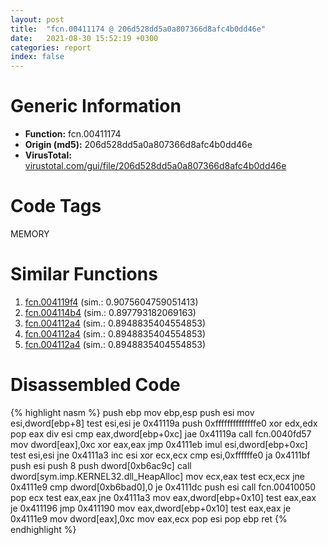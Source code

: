 ```yaml
---
layout: post
title:  "fcn.00411174 @ 206d528dd5a0a807366d8afc4b0dd46e"
date:   2021-08-30 15:52:19 +0300
categories: report
index: false
---
```


# Generic Information
- **Function:** fcn.00411174
- **Origin (md5):** 206d528dd5a0a807366d8afc4b0dd46e
- **VirusTotal:** [virustotal.com/gui/file/206d528dd5a0a807366d8afc4b0dd46e][virustotal_ref]

# Code Tags
<span class="tag" id="MEMORY">MEMORY</span>


# Similar Functions

1. [fcn.004119f4][similar_1_ref] (sim.: 0.9075604759051413)
2. [fcn.004114b4][similar_2_ref] (sim.: 0.897793182069163)
3. [fcn.004112a4][similar_3_ref] (sim.: 0.8948835404554853)
4. [fcn.004112a4][similar_4_ref] (sim.: 0.8948835404554853)
5. [fcn.004112a4][similar_5_ref] (sim.: 0.8948835404554853)


# Disassembled Code

{% highlight nasm %}
push ebp
mov ebp,esp
push esi
mov esi,dword[ebp+8]
test esi,esi
je 0x41119a
push 0xffffffffffffffe0
xor edx,edx
pop eax
div esi
cmp eax,dword[ebp+0xc]
jae 0x41119a
call fcn.0040fd57
mov dword[eax],0xc
xor eax,eax
jmp 0x4111eb
imul esi,dword[ebp+0xc]
test esi,esi
jne 0x4111a3
inc esi
xor ecx,ecx
cmp esi,0xffffffe0
ja 0x4111bf
push esi
push 8
push dword[0xb6ac9c]
call dword[sym.imp.KERNEL32.dll_HeapAlloc]
mov ecx,eax
test ecx,ecx
jne 0x4111e9
cmp dword[0xb6bad0],0
je 0x4111dc
push esi
call fcn.00410050
pop ecx
test eax,eax
jne 0x4111a3
mov eax,dword[ebp+0x10]
test eax,eax
je 0x411196
jmp 0x411190
mov eax,dword[ebp+0x10]
test eax,eax
je 0x4111e9
mov dword[eax],0xc
mov eax,ecx
pop esi
pop ebp
ret 
{% endhighlight %}


[similar_1_ref]: /report/fcn.004119f4@e5be9c1df6690f9880cc7a4e3bb82114
[similar_2_ref]: /report/fcn.004114b4@8f6115b96a1ecdf25f9987837dfa155b
[similar_3_ref]: /report/fcn.004112a4@611c38a89d4c34c8de91e651e6e21379
[similar_4_ref]: /report/fcn.004112a4@60afddb38f339b96494ffc49b47643e5
[similar_5_ref]: /report/fcn.004112a4@d9931aa9e2aa8f7bd7ae2f1864773c9d
[virustotal_ref]: https://www.virustotal.com/gui/file/206d528dd5a0a807366d8afc4b0dd46e